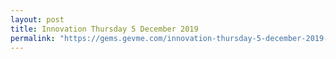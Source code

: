 ```yaml
---
layout: post
title: Innovation Thursday 5 December 2019
permalink: "https://gems.gevme.com/innovation-thursday-5-december-2019-46097757"
---
```

